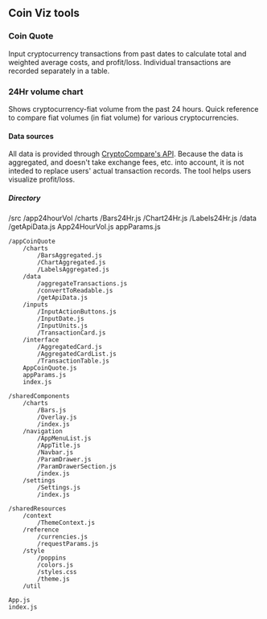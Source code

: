 ## **Coin Viz tools**
### **Coin Quote**
Input cryptocurrency transactions from past dates to calculate total and weighted average costs, and profit/loss. Individual transactions are recorded separately in a table.

### **24Hr volume chart**
Shows cryptocurrency-fiat volume from the past 24 hours. Quick reference to compare fiat volumes (in fiat volume) for various cryptocurrencies.

#### **Data sources**
All data is provided through [CryptoCompare's API](https://www.cryptocompare.com).
Because the data is aggregated, and doesn't take exchange fees, etc. into account, it is not inteded to replace users' actual transaction records. The tool helps users visualize profit/loss.

##### **Directory**
/src
	/app24hourVol
		/charts
			/Bars24Hr.js
			/Chart24Hr.js
			/Labels24Hr.js
		/data
			/getApiData.js
		App24HourVol.js
		appParams.js


	/appCoinQuote
		/charts
			/BarsAggregated.js
			/ChartAggregated.js
			/LabelsAggregated.js
		/data
			/aggregateTransactions.js
			/convertToReadable.js
			/getApiData.js
		/inputs
			/InputActionButtons.js
			/InputDate.js
			/InputUnits.js
			/TransactionCard.js
		/interface
			/AggregatedCard.js
			/AggregatedCardList.js
			/TransactionTable.js
		AppCoinQuote.js
		appParams.js
		index.js

	/sharedComponents
		/charts
			/Bars.js
			/Overlay.js
			/index.js
		/navigation
			/AppMenuList.js
			/AppTitle.js
			/Navbar.js
			/ParamDrawer.js
			/ParamDrawerSection.js
			/index.js
		/settings
			/Settings.js
			/index.js
		
	/sharedResources
		/context
			/ThemeContext.js
		/reference
			/currencies.js
			/requestParams.js
		/style
			/poppins
			/colors.js
			/styles.css
			/theme.js
		/util

	App.js
	index.js
